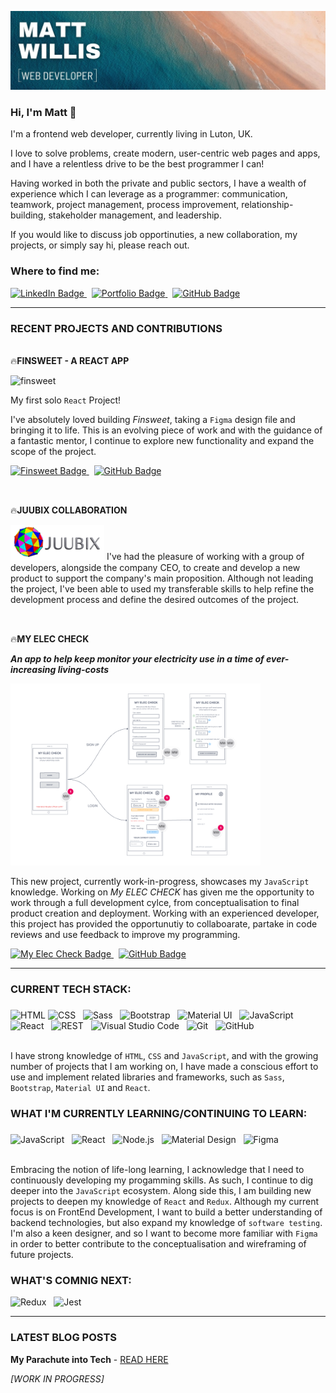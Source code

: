 ![banner](banner1.jpg)


### Hi, I'm Matt :wave: 

I'm a frontend web developer, currently living in Luton, UK.  

I love to solve problems, create modern, user-centric web pages and apps, and I have a relentless drive to be the best programmer I can!

Having worked in both the private and public sectors, I have a wealth of experience which I can leverage as a programmer: communication, teamwork, project management, process improvement, relationship-building, stakeholder management, and leadership. 

If you would like to discuss job opportinuties, a new collaboration, my projects, or simply say hi, please reach out.


### Where to find me:

<div id="badge">
  <a href="https://www.linkedin.com/in/matt-willis-assoc-cipd-16b74b17/">
    <img src="https://img.shields.io/badge/LinkedIn-blue?style=for-the-badge&logo=linkedin&logoColor=white" alt="LinkedIn Badge"/>
  </a>
  &nbsp;
  <a href="https://matt-willis-portfolio.netlify.app">
    <img src="https://img.shields.io/badge/MY PORTFOLIO-orange?style=for-the-badge&logo=netlify&logoColor=white" alt="Portfolio Badge"/>
  </a>
  &nbsp;
  <a href="https://www.linkedin.com/in/matt-willis-assoc-cipd-16b74b17/">
    <img src="https://img.shields.io/badge/GitHub-grey?style=for-the-badge&logo=github&logoColor=white" alt="GitHub Badge"/>
  </a>
</div>

----

### RECENT PROJECTS AND CONTRIBUTIONS


<br>:fire:**FINSWEET - A REACT APP**

![finsweet](finsweet1.png)


My first solo `React` Project! 

I've absolutely loved building _Finsweet_, taking a `Figma` design file and bringing it to life.  This is an evolving piece of work and with the guidance of a fantastic mentor, I continue to explore new functionality and expand the scope of the project.

<div id="finsweet-badges">
  <a href="https://matt-willis-finsweet.netlify.app">
    <img src="https://img.shields.io/badge/Live Site-green?style=for-the-badge&logo=netlify&logoColor=white" alt="Finsweet Badge"/>
  </a> 
  &nbsp;
  <a href="https://github.com/Matt-Willis-20/finsweet">
    <img src="https://img.shields.io/badge/GitHub Repo-grey?style=for-the-badge&logo=github&logoColor=white" alt="GitHub Badge"/>
  </a>
</div>

##     
<br>:fire:**JUUBIX COLLABORATION**

<img src="juubixlogo.png" alt="Juubix Logo" style="width: 150px">
I've had the pleasure of working with a group of developers, alongside the company CEO, to create and develop a new product to support the company's main proposition. Although not leading the project, I've been able to used my transferable skills to help refine the development process and define the desired outcomes of the project.

##   

<br>:fire:**MY ELEC CHECK**

**_An app to help keep monitor your electricity use in a time of ever-increasing living-costs_**

<img src="eleccheck.png" alt="app wireframe" style="width: 400px">

This new project, currently work-in-progress, showcases my `JavaScript` knowledge.  Working on _My ELEC CHECK_ has given me the opportunity to work through a full development cylce, from conceptualisation to final product creation and deployment.  Working with an experienced developer, this project has provided the opportunutiy to collaboarate, partake in code reviews and use feedback to improve my programming.

<div id="my-elec-badges">
  <a href="#">
    <img src="https://img.shields.io/badge/Live Site-green?style=for-the-badge&logo=netlify&logoColor=white" alt="My Elec Check Badge"/>
  </a> 
  &nbsp;
  <a href="#">
    <img src="https://img.shields.io/badge/GitHub Repo-grey?style=for-the-badge&logo=github&logoColor=white" alt="GitHub Badge"/>
  </a>
</div>

----

### CURRENT TECH STACK:
###   
<div>
	<img height="40" src="https://user-images.githubusercontent.com/25181517/192158954-f88b5814-d510-4564-b285-dff7d6400dad.png" alt="HTML" title="HTML" />
	<img height="40" src="https://user-images.githubusercontent.com/25181517/183898674-75a4a1b1-f960-4ea9-abcb-637170a00a75.png" alt="CSS" title="CSS" /> &nbsp;
	<img height="40" src="https://user-images.githubusercontent.com/25181517/192158956-48192682-23d5-4bfc-9dfb-6511ade346bc.png" alt="Sass" title="Sass" /> &nbsp;
	<img height="40" src="https://user-images.githubusercontent.com/25181517/183898054-b3d693d4-dafb-4808-a509-bab54cf5de34.png" alt="Bootstrap" title="Bootstrap" /> &nbsp;
	<img height="40" src="https://user-images.githubusercontent.com/25181517/189716630-fe6c084c-6c66-43af-aa49-64c8aea4a5c2.png" alt="Material UI" title="Material UI" /> &nbsp; 
	<img height="40" src="https://user-images.githubusercontent.com/25181517/117447155-6a868a00-af3d-11eb-9cfe-245df15c9f3f.png" alt="JavaScript" title="JavaScript" /> &nbsp; 
	<img height="40" src="https://user-images.githubusercontent.com/25181517/183897015-94a058a6-b86e-4e42-a37f-bf92061753e5.png" alt="React" title="React" /> &nbsp;
	<img height="40" src="https://user-images.githubusercontent.com/25181517/192107858-fe19f043-c502-4009-8c47-476fc89718ad.png" alt="REST" title="REST" /> &nbsp;
	<img height="40" src="https://user-images.githubusercontent.com/25181517/192108891-d86b6220-e232-423a-bf5f-90903e6887c3.png" alt="Visual Studio Code" title="Visual Studio Code" /> &nbsp;
	<img height="40" src="https://user-images.githubusercontent.com/25181517/192108372-f71d70ac-7ae6-4c0d-8395-51d8870c2ef0.png" alt="Git" title="Git" /> &nbsp;
	<img height="40" src="https://user-images.githubusercontent.com/25181517/192108374-8da61ba1-99ec-41d7-80b8-fb2f7c0a4948.png" alt="GitHub" title="GitHub" />
  </div>
  

<br>I have strong knowledge of `HTML`, `CSS` and `JavaScript`, and with the growing number of projects that I am working on, I have made a conscious effort to use and implement related libraries and frameworks, such as `Sass`, `Bootstrap`, `Material UI` and `React`.

    
### WHAT I'M CURRENTLY LEARNING/CONTINUING TO LEARN:
###   
<div>
	<img height="40" src="https://user-images.githubusercontent.com/25181517/117447155-6a868a00-af3d-11eb-9cfe-245df15c9f3f.png" alt="JavaScript" title="JavaScript" /> &nbsp;
	<img height="40" src="https://user-images.githubusercontent.com/25181517/183897015-94a058a6-b86e-4e42-a37f-bf92061753e5.png" alt="React" title="React" /> &nbsp;
	<img height="40" src="https://user-images.githubusercontent.com/25181517/183568594-85e280a7-0d7e-4d1a-9028-c8c2209e073c.png" alt="Node.js" title="Node.js" /> &nbsp;
	<img height="40" src="https://user-images.githubusercontent.com/25181517/189716058-71f74b6f-5936-40b5-92e3-00381e35ccb9.png" alt="Material Design" title="Material Design" /> &nbsp;
	<img height="40" src="https://user-images.githubusercontent.com/25181517/189715289-df3ee512-6eca-463f-a0f4-c10d94a06b2f.png" alt="Figma" title="Figma" />
</div>  

<br>Embracing the notion of life-long learning, I acknowledge that I need to continuously developing my progamming skills.  As such, I continue to dig deeper into the `JavaScript` ecosystem.  Along side this, I am building new projects to deepen my knowledge of `React` and `Redux`.  Although my current focus is on FrontEnd Development, I want to build a better understanding of backend technologies, but also expand my knowledge of `software testing`.  I'm also a keen designer, and so I want to become more familiar with `Figma` in order to better contribute to the conceptualisation and wireframing of future projects.

### WHAT'S COMNIG NEXT:

<div>
	<img height="40" src="https://user-images.githubusercontent.com/25181517/187896150-cc1dcb12-d490-445c-8e4d-1275cd2388d6.png" alt="Redux" title="Redux" /> &nbsp;
	<img height="40" src="https://user-images.githubusercontent.com/25181517/187955005-f4ca6f1a-e727-497b-b81b-93fb9726268e.png" alt="Jest" title="Jest" />
</div>    

---

### LATEST BLOG POSTS

**My Parachute into Tech** - [READ HERE](https://mattwillis.dev/blog-page.html)

_[WORK IN PROGRESS]_

